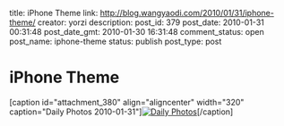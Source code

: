 title: iPhone Theme
link: http://blog.wangyaodi.com/2010/01/31/iphone-theme/
creator: yorzi
description: 
post_id: 379
post_date: 2010-01-31 00:31:48
post_date_gmt: 2010-01-30 16:31:48
comment_status: open
post_name: iphone-theme
status: publish
post_type: post

# iPhone Theme

[caption id="attachment_380" align="aligncenter" width="320" caption="Daily Photos 2010-01-31"][![Daily Photos](/wp-content/uploads/2010/01/2010_01_30.jpg)](http://blog.wangyaodi.com/wp-content/uploads/2010/01/2010_01_30.jpg)[/caption]